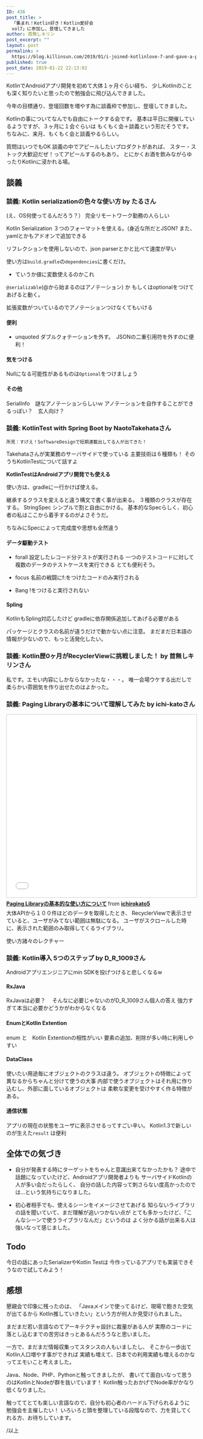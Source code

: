 ```yaml
---
ID: 436
post_title: >
  「集まれ！Kotlin好き！Kotlin愛好会
  vol7」に参加し、登壇してきました
author: 首無しキリン
post_excerpt: ""
layout: post
permalink: >
  https://blog.killinsun.com/2019/01/i-joined-kotlinlove-7-and-gave-a-presentation/
published: true
post_date: 2019-01-22 22:13:02
---
```

KotlinでAndroidアプリ開発を初めて大体１ヶ月ぐらい経ち、
少しKotlinのことも深く知りたいと思ったので勉強会に飛び込んできました。

今年の目標通り、登壇回数を増やす為に談義枠で参加し、登壇してきました。

Kotlinの事についてなんでも自由にトークする会です。
基本は平日に開催しているようですが、３ヶ月に１会ぐらいは
もくもく会＋談義という形だそうです。
ちなみに、来月、もくもく会と談義やるらしい。

質問はいつでもOK
談義の中でアピールしたいプロダクトがあれば、
スター・ストック大歓迎だぜ！ってアピールするのもあり。
とにかくお酒を飲みながらゆったりKotlinに浸かれる場。

## 談義

### 談義: Kotlin serializationの色々な使い方 by たるさん
<script async class="speakerdeck-embed" data-id="cf6c5565cadb4c4faa3dec7d0275f9d1" data-ratio="1.33333333333333" src="//speakerdeck.com/assets/embed.js"></script>
(え、OS何使ってるんだろう？）
完全リモートワーク勤務の人らしい

Kotlin Serialization
３つのフォーマットを使える。(身近な所だとJSON?
また、yamlとかもアドオンで追加できる

リフレクションを使用しないので、json parserとかと比べて速度が早い

使い方は`build.gradle`の`dependencies`に書くだけ。
- ていうか値に変数使えるのかこれ

`@serializable`(@から始まるのはアノテーション) か
もしくはoptionalをつけてあげると動く。

拡張変数がついているのでアノテーションつけなくてもいける

#### 便利
- unquoted
    ダブルクォテーションを外す。　JSONの二重引用符を外すのに便利！

#### 気をつける
Nullになる可能性があるものは`Optional`をつけましょう

#### その他
SerialInfo　謎なアノテーションらしいｗ
アノテーションを自作することができるっぽい？　玄人向け？



### 談義: KotlinTest with Spring Boot by NaotoTakehataさん
<script async class="speakerdeck-embed" data-id="a0831839da3e4fa0a1ce13320604876d" data-ratio="1.33333333333333" src="//speakerdeck.com/assets/embed.js"></script>

`所見：すげえ！SoftwareDesignで短期連載出してる人が出てきた！`

Takehataさんが実業務のサーバサイドで使っている
主要技術は６種類も！
そのうちKotlinTestについて話すよ

**KotlinTestはAndroidアプリ開発でも使える**

使い方は、gradleに一行かけば使える。

継承するクラスを変えると違う構文で書く事が出来る。
３種類のクラスが存在する。
StringSpec シンプルで割と自由にかける。
基本的なSpecらしく、初心者の私はここから着手するのがよさそうだ。

ちなみにSpecによって完成度や思想も全然違う


#### データ駆動テスト
- forall
    設定したレコード分テストが実行される
    一つのテストコードに対して複数のデータのテストケースを実行できる
    とても便利そう。

- focus
    名前の戦闘にf:をつけたコードのみ実行される
- Bang
    !をつけると実行されない

#### Spling
KotlinもSpling対応したけど
gradleに依存関係追加してあげる必要がある

パッケージとクラスの名前が違うだけで動かない点に注意。
まだまだ日本語の情報が少ないので、もっと活発化したい。

### 談義: Kotlin歴0ヶ月がRecyclerViewに挑戦しました！ by 首無しキリンさん

<script async class="speakerdeck-embed" data-id="d283a18397774b74a6f24eb5b7d5474e" data-ratio="1.33333333333333" src="//speakerdeck.com/assets/embed.js"></script>
私です。エモい内容にしかならなかったな・・・。
唯一会場ウケする出だしで柔らかい雰囲気を作り出せたのはよかった。


### 談義: Paging Libraryの基本について理解してみた by ichi-katoさん
<iframe src="//www.slideshare.net/slideshow/embed_code/key/kqIWUciCoq0a0j" width="595" height="485" frameborder="0" marginwidth="0" marginheight="0" scrolling="no" style="border:1px solid #CCC; border-width:1px; margin-bottom:5px; max-width: 100%;" allowfullscreen> </iframe> <div style="margin-bottom:5px"> <strong> <a href="//www.slideshare.net/ichirokato5/paging-library-128667289" title="Paging Libraryの基本的な使い方について" target="_blank" rel="noopener noreferrer">Paging Libraryの基本的な使い方について</a> </strong> from <strong><a href="https://www.slideshare.net/ichirokato5" target="_blank" rel="noopener noreferrer">ichirokato5</a></strong> </div>
大体APIから１００件ほどのデータを取得したとき、
RecyclerViewで表示させていると、ユーザがみてない範囲は無駄になる。
ユーザがスクロールした時に、表示された範囲のみ取得してくるライブラリ。

使い方諸々のレクチャー


### 談義: Kotlin導入 5つのステップ by D_R_1009さん

<script async class="speakerdeck-embed" data-id="7c46cb273fae4c638d541e917ad13a8a" data-ratio="1.77777777777778" src="//speakerdeck.com/assets/embed.js"></script>
Androidアプリエンジニアにmin SDKを投げつけると悲しくなるw

#### RxJava
RxJavaは必要？　
そんなに必要じゃないのがD_R_1009さん個人の答え
強力すぎて本当に必要かどうかがわからなくなる

#### EnumとKotlin Extention
enum と　Kotlin Extentionの相性がいい
要素の追加、削除が多い時に利用しやすい

#### DataClass
使いたい用途毎にオブジェクトのクラスは違う。
オブジェクトの特徴によって異なるからちゃんと分けて使うの大事
内部で使うオブジェクトはそれ用に作り込むし、外部に面しているオブジェクトは
柔軟な変更を受けやすく作る特徴がある。

#### 通信状態
アプリの現在の状態をユーザに表示させるってすごい辛い。
Kotlin1.3で新しいのが生えた`result` は便利



## 全体での気づき

- 自分が発表する時にターゲットをちゃんと意識出来てなかったかも？
    途中で話題になっていたけど、Androidアプリ開発者よりも
    サーバサイドKotlinの人が多い会だったらしく、
    自分の話した内容って刺さらない度高かったのでは…という気持ちになりました。

- 初心者相手でも、使えるシーンをイメージさせてあげる
    知らないライブラリの話を聞いていて、まだ理解が追いつかない点が
    とても多かったけど、「こんなシーンで使うライブラリなんだ」というのは
    よく分かる話が出来る人は強いなって感じました。

## Todo 

今日の話にあったSerializerやKotlin Testは
今作っているアプリでも実装できそうなので試してみよう！

## 感想

懇親会で印象に残ったのは、
「Javaメインで使ってるけど、現場で飽きた空気が出てるから
Kotlin推していきたい」という方が何人か見受けられました。

まだまだ若い言語なのてアーキテクチャ設計に裁量がある人が
実際のコードに落とし込むまでの苦労はきっとあるんだろうなと思いました。

一方で、まだまだ情報収集ってスタンスの人もいましたし、
そこから一歩出てKotlin人口増やす事ができれば
実績も増えて、日本での利用実績も増えるのかなってエモいこと考えました。

Java、Node、PHP、Pythonと触ってきましたが、
書いてて面白いなって思うのはKotlinとNodeが群を抜いています！
Kotlin触ったおかげでNode率がかなり低くなりました。

触っててとても楽しい言語なので、自分も初心者のハードル下げられるように
勉強会を主催したい！
いろいろと頭を整理している段階なので、力を貸してくれる方、お待ちしています。


/以上